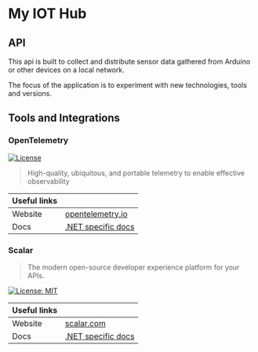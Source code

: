 # My IOT Hub
## API
This api is built to collect and distribute sensor data gathered from Arduino or other devices on a local network. 

The focus of the application is to experiment with new technologies, tools and versions. 

## Tools and Integrations
### OpenTelemetry 
[![License](https://img.shields.io/badge/License-Apache_2.0-blue.svg)](https://opensource.org/licenses/Apache-2.0)
> High-quality, ubiquitous, and portable telemetry to enable effective observability

|Useful links   |       |
| ---           | ---   |
|Website        | [opentelemetry.io](https://opentelemetry.io) |
| Docs          | [.NET specific docs](https://opentelemetry.io/docs/languages/dotnet/) |



### Scalar
> The modern open-source developer experience platform for your APIs.

[![License: MIT](https://img.shields.io/badge/License-MIT-yellow.svg)](https://opensource.org/licenses/MIT)

|Useful links   |       |
| ---           | ---   |
|Website        | [scalar.com](https://scalar.com) |
| Docs          | [.NET specific docs](https://guides.scalar.com/scalar/scalar-api-references/integrations/net-aspnet-core/integration) |